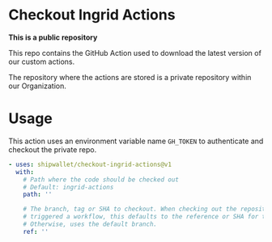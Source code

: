 # Checkout Ingrid Actions

**This is a public repository**

This repo contains the GitHub Action used to download the latest version of our custom actions.

The repository where the actions are stored is a private repository within our Organization.

# Usage

This action uses an environment variable name `GH_TOKEN` to authenticate and checkout the private repo.

<!-- start usage -->
```yaml
- uses: shipwallet/checkout-ingrid-actions@v1
  with:
    # Path where the code should be checked out
    # Default: ingrid-actions
    path: ''

    # The branch, tag or SHA to checkout. When checking out the repository that
    # triggered a workflow, this defaults to the reference or SHA for that event.
    # Otherwise, uses the default branch.
    ref: ''
```
<!-- end usage -->
